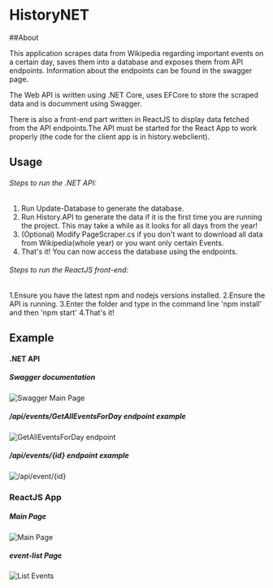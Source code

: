 # HistoryNET

##About 

This application scrapes data from Wikipedia regarding important events on a certain day, saves them into a database  and exposes them from API endpoints. 
Information about the endpoints can be found in the swagger page.

The Web API is written using .NET Core, uses EFCore to store the scraped data and is documment using Swagger.

There is also a front-end part written in ReactJS to display data fetched from the API endpoints.The API must be started for the React App to work properly (the code for the client app is in history.webclient).


## Usage

###### Steps to run the .NET API:
1. Run Update-Database to generate the database.
2. Run History.API to generate the data if it is the first time you are running the project. This may take a while as it looks for all days from the year! 
3. (Optional) Modify PageScraper.cs if you don't want to download all data from Wikipedia(whole year) or you want only certain Events.
4. That's it! You can now access the database using the endpoints.

###### Steps to run the ReactJS front-end:

1.Ensure you have the latest npm and nodejs versions installed.
2.Ensure the API is running.
3.Enter the folder and type in the command line 'npm install' and then 'npm start'
4.That's it!

## Example

#### .NET API

##### Swagger documentation
![Swagger Main Page](https://user-images.githubusercontent.com/16376173/103785305-b84cbd80-5043-11eb-8f70-e13a87a6a643.PNG)
##### /api/events/GetAllEventsForDay endpoint example
![GetAllEventsForDay endpoint](https://user-images.githubusercontent.com/16376173/103785306-b8e55400-5043-11eb-95b3-26a20b721d52.PNG)
##### /api/events/{id} endpoint example
![/api/event/{id}](https://user-images.githubusercontent.com/16376173/103785308-b8e55400-5043-11eb-95b8-e404dc985d4e.PNG)

### ReactJS App
##### Main Page
![Main Page](https://user-images.githubusercontent.com/16376173/103785309-b97dea80-5043-11eb-997a-d1d16776476d.PNG)
##### event-list Page
![List Events](https://user-images.githubusercontent.com/16376173/103785299-b7b42700-5043-11eb-875d-a155bfbe7203.PNG)


